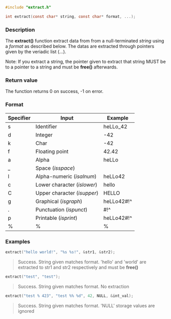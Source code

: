 ```c
#include "extract.h"

int extract(const char* string, const char* format, ...);
```

### Description

The __extract()__ function extract data from from a null-terminated _string_ using a _format_ as described below.
The datas are extracted through pointers given by the veriadic list (...).

Note: If you extract a string, the pointer given to extract that string MUST be to a pointer to a string and must be __free()__ afterwards.

### Return value

The function returns 0 on success, -1 on error.

### Format

Specifier | Input | Example
------------ | ------------- | -------------
s | Identifier | heLLo_42
d | Integer | -42
k | Char | -42
f | Floating point | 42.42
a | Alpha | heLLo
\_ | Space (_isspace_) |
l | Alpha-numeric (_isalnum_) | heLLo42
c | Lower character (_islower_) | hello
C | Upper character (_isupper_) | HELLO
g | Graphical (_isgraph_) | heLLo42#!^
. | Punctuation (_ispunct_) | #!^
p | Printable (_isprint_) | heLLo42#!^
% | % | %

### Examples

```c
extract("hello world!", "%s %s!", &str1, &str2);
```
> Success. String given matches format. 'hello' and 'world' are extracted to str1 and str2 respectively and must be **free()**

```c
extract("test", "test");
```
> Success. String given matches format. No extraction

```c
extract("test % 423", "test %% %d", 42, NULL, &int_val);
```
> Success. String given matches format. 'NULL' storage values are ignored